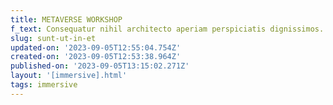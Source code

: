 ```yaml
---
title: METAVERSE WORKSHOP
f_text: Consequatur nihil architecto aperiam perspiciatis dignissimos. Consectetur qu
slug: sunt-ut-in-et
updated-on: '2023-09-05T12:55:04.754Z'
created-on: '2023-09-05T12:53:38.964Z'
published-on: '2023-09-05T13:15:02.271Z'
layout: '[immersive].html'
tags: immersive
---
```



